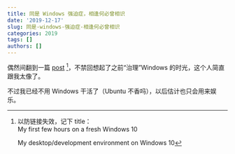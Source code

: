 ```yaml
---
title: 同是 Windows 强迫症，相逢何必曾相识
date: '2019-12-17'
slug: 同是-windows-强迫症-相逢何必曾相识
categories: 2019
tags: []
authors: []
---
```




偶然间翻到一篇 [post](https://peteris.rocks/blog/my-first-few-hours-on-a-fresh-windows-10/) [^title]，不禁回想起了之前“治理”Windows 的时光，这个人简直跟我太像了。

不过我已经不用 Windows 干活了（Ubuntu 不香吗），以后估计也只会用来娱乐。

[^title]: 以防链接失效，记下 title：  
    My first few hours on a fresh Windows 10

    My desktop/development environment on Windows 10
